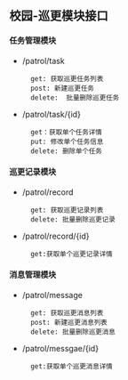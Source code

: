 ## 校园-巡更模块接口

#### 任务管理模块
* /patrol/task

		get: 获取巡更任务列表
		post: 新建巡更任务
		delete:  批量删除巡更任务
* /patrol/task/{id}

		get：获取单个任务详情
		put: 修改单个任务信息
		delete: 删除单个任务
#### 巡更记录模块
* /patrol/record

		get: 获取巡更记录列表
		delete: 批量删除巡更记录
* /patrol/record/{id}

		get:获取单个巡更记录详情
		
#### 消息管理模块
* /patrol/message
		
		get: 获取巡更消息列表
		post: 新建巡更消息列表
		delete: 批量删除巡更消息
* /patrol/messgae/{id}
		
		get:获取单个巡更消息详情

		
		
	
	
